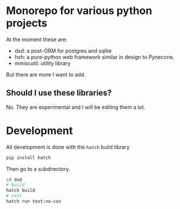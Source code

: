 # Monorepo for various python projects

At the moment these are:
- dxd: a post-ORM for postgres and sqlite
- hxh: a pure-python web framework similar in design to Pynecone.
- miniscutil: utility library

But there are more I want to add.

## Should I use these libraries?

No. They are experimental and I will be editing them a lot.



# Development

All development is done with the `hatch` build library

```sh
pip install hatch
```

Then go to a subdirectory.

```sh
cd dxd
# build
hatch build
# test
hatch run test:no-cov
```
